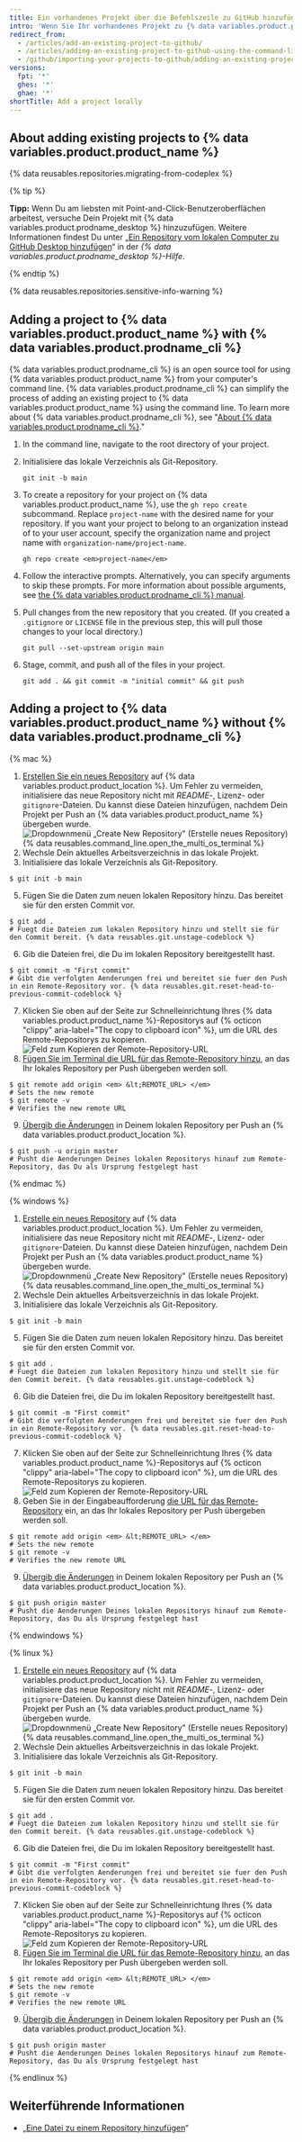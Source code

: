 ```yaml
---
title: Ein vorhandenes Projekt über die Befehlszeile zu GitHub hinzufügen
intro: 'Wenn Sie Ihr vorhandenes Projekt zu {% data variables.product.product_name %} hinzufügen, stehen Ihnen großartige Möglichkeiten zur Freigabe und Zusammenarbeit zur Verfügung.'
redirect_from:
  - /articles/add-an-existing-project-to-github/
  - /articles/adding-an-existing-project-to-github-using-the-command-line
  - /github/importing-your-projects-to-github/adding-an-existing-project-to-github-using-the-command-line
versions:
  fpt: '*'
  ghes: '*'
  ghae: '*'
shortTitle: Add a project locally
---
```


## About adding existing projects to {% data variables.product.product_name %}

{% data reusables.repositories.migrating-from-codeplex %}

{% tip %}

**Tipp:** Wenn Du am liebsten mit Point-and-Click-Benutzeroberflächen arbeitest, versuche Dein Projekt mit {% data variables.product.prodname_desktop %} hinzuzufügen. Weitere Informationen findest Du unter „[Ein Repository vom lokalen Computer zu GitHub Desktop hinzufügen](/desktop/guides/contributing-to-projects/adding-a-repository-from-your-local-computer-to-github-desktop)“ in der *{% data variables.product.prodname_desktop %}-Hilfe*.

{% endtip %}

{% data reusables.repositories.sensitive-info-warning %}

## Adding a project to {% data variables.product.product_name %} with {% data variables.product.prodname_cli %}

{% data variables.product.prodname_cli %} is an open source tool for using {% data variables.product.product_name %} from your computer's command line. {% data variables.product.prodname_cli %} can simplify the process of adding an existing project to {% data variables.product.product_name %} using the command line. To learn more about {% data variables.product.prodname_cli %}, see "[About {% data variables.product.prodname_cli %}](/github-cli/github-cli/about-github-cli)."

1. In the command line, navigate to the root directory of your project.
1. Initialisiere das lokale Verzeichnis als Git-Repository.

    ```shell
    git init -b main
    ```

1. To create a repository for your project on {% data variables.product.product_name %}, use the `gh repo create` subcommand. Replace `project-name` with the desired name for your repository. If you want your project to belong to an organization instead of to your user account, specify the organization name and project name with `organization-name/project-name`.

   ```shell
   gh repo create <em>project-name</em>
   ```

1. Follow the interactive prompts. Alternatively, you can specify arguments to skip these prompts. For more information about possible arguments, see [the {% data variables.product.prodname_cli %} manual](https://cli.github.com/manual/gh_repo_create).
1. Pull changes from the new repository that you created. (If you created a `.gitignore` or `LICENSE` file in the previous step, this will pull those changes to your local directory.)

    ```shell
    git pull --set-upstream origin main
    ```

1. Stage, commit, and push all of the files in your project.

    ```shell
    git add . && git commit -m "initial commit" && git push
    ```

## Adding a project to {% data variables.product.product_name %} without {% data variables.product.prodname_cli %}

{% mac %}

1. [Erstellen Sie ein neues Repository](/repositories/creating-and-managing-repositories/creating-a-new-repository) auf {% data variables.product.product_location %}. Um Fehler zu vermeiden, initialisiere das neue Repository nicht mit *README*-, Lizenz- oder `gitignore`-Dateien. Du kannst diese Dateien hinzufügen, nachdem Dein Projekt per Push an {% data variables.product.product_name %} übergeben wurde. ![Dropdownmenü „Create New Repository" (Erstelle neues Repository)](/assets/images/help/repository/repo-create.png)
{% data reusables.command_line.open_the_multi_os_terminal %}
3. Wechsle Dein aktuelles Arbeitsverzeichnis in das lokale Projekt.
4. Initialisiere das lokale Verzeichnis als Git-Repository.
  ```shell
  $ git init -b main
  ```
5. Fügen Sie die Daten zum neuen lokalen Repository hinzu. Das bereitet sie für den ersten Commit vor.
  ```shell
  $ git add .
  # Fuegt die Dateien zum lokalen Repository hinzu und stellt sie für den Commit bereit. {% data reusables.git.unstage-codeblock %}
  ```
6. Gib die Dateien frei, die Du im lokalen Repository bereitgestellt hast.
  ```shell
  $ git commit -m "First commit"
  # Gibt die verfolgten Aenderungen frei und bereitet sie fuer den Push in ein Remote-Repository vor. {% data reusables.git.reset-head-to-previous-commit-codeblock %}
  ```
7. Klicken Sie oben auf der Seite zur Schnelleinrichtung Ihres {% data variables.product.product_name %}-Repositorys auf {% octicon "clippy" aria-label="The copy to clipboard icon" %}, um die URL des Remote-Repositorys zu kopieren. ![Feld zum Kopieren der Remote-Repository-URL](/assets/images/help/repository/copy-remote-repository-url-quick-setup.png)
8. [Fügen Sie im Terminal die URL für das Remote-Repository hinzu](/github/getting-started-with-github/managing-remote-repositories), an das Ihr lokales Repository per Push übergeben werden soll.
  ```shell
  $ git remote add origin <em> &lt;REMOTE_URL> </em>
  # Sets the new remote
  $ git remote -v
  # Verifies the new remote URL
  ```
9. [Übergib die Änderungen](/github/getting-started-with-github/pushing-commits-to-a-remote-repository/) in Deinem lokalen Repository per Push an {% data variables.product.product_location %}.
  ```shell
  $ git push -u origin master
  # Pusht die Aenderungen Deines lokalen Repositorys hinauf zum Remote-Repository, das Du als Ursprung festgelegt hast
  ```

{% endmac %}

{% windows %}

1. [Erstelle ein neues Repository](/articles/creating-a-new-repository) auf {% data variables.product.product_location %}. Um Fehler zu vermeiden, initialisiere das neue Repository nicht mit *README*-, Lizenz- oder `gitignore`-Dateien. Du kannst diese Dateien hinzufügen, nachdem Dein Projekt per Push an {% data variables.product.product_name %} übergeben wurde. ![Dropdownmenü „Create New Repository" (Erstelle neues Repository)](/assets/images/help/repository/repo-create.png)
{% data reusables.command_line.open_the_multi_os_terminal %}
3. Wechsle Dein aktuelles Arbeitsverzeichnis in das lokale Projekt.
4. Initialisiere das lokale Verzeichnis als Git-Repository.
  ```shell
  $ git init -b main
  ```
5. Fügen Sie die Daten zum neuen lokalen Repository hinzu. Das bereitet sie für den ersten Commit vor.
  ```shell
  $ git add .
  # Fuegt die Dateien zum lokalen Repository hinzu und stellt sie für den Commit bereit. {% data reusables.git.unstage-codeblock %}
  ```
6. Gib die Dateien frei, die Du im lokalen Repository bereitgestellt hast.
  ```shell
  $ git commit -m "First commit"
  # Gibt die verfolgten Aenderungen frei und bereitet sie fuer den Push in ein Remote-Repository vor. {% data reusables.git.reset-head-to-previous-commit-codeblock %}
  ```
7. Klicken Sie oben auf der Seite zur Schnelleinrichtung Ihres {% data variables.product.product_name %}-Repositorys auf {% octicon "clippy" aria-label="The copy to clipboard icon" %}, um die URL des Remote-Repositorys zu kopieren. ![Feld zum Kopieren der Remote-Repository-URL](/assets/images/help/repository/copy-remote-repository-url-quick-setup.png)
8. Geben Sie in der Eingabeaufforderung [die URL für das Remote-Repository](/github/getting-started-with-github/managing-remote-repositories) ein, an das Ihr lokales Repository per Push übergeben werden soll.
  ```shell
  $ git remote add origin <em> &lt;REMOTE_URL> </em>
  # Sets the new remote
  $ git remote -v
  # Verifies the new remote URL
  ```
9. [Übergib die Änderungen](/github/getting-started-with-github/pushing-commits-to-a-remote-repository/) in Deinem lokalen Repository per Push an {% data variables.product.product_location %}.
  ```shell
  $ git push origin master
  # Pusht die Aenderungen Deines lokalen Repositorys hinauf zum Remote-Repository, das Du als Ursprung festgelegt hast
  ```

{% endwindows %}

{% linux %}

1. [Erstelle ein neues Repository](/articles/creating-a-new-repository) auf {% data variables.product.product_location %}. Um Fehler zu vermeiden, initialisiere das neue Repository nicht mit *README*-, Lizenz- oder `gitignore`-Dateien. Du kannst diese Dateien hinzufügen, nachdem Dein Projekt per Push an {% data variables.product.product_name %} übergeben wurde. ![Dropdownmenü „Create New Repository" (Erstelle neues Repository)](/assets/images/help/repository/repo-create.png)
{% data reusables.command_line.open_the_multi_os_terminal %}
3. Wechsle Dein aktuelles Arbeitsverzeichnis in das lokale Projekt.
4. Initialisiere das lokale Verzeichnis als Git-Repository.
  ```shell
  $ git init -b main
  ```
5. Fügen Sie die Daten zum neuen lokalen Repository hinzu. Das bereitet sie für den ersten Commit vor.
  ```shell
  $ git add .
  # Fuegt die Dateien zum lokalen Repository hinzu und stellt sie für den Commit bereit. {% data reusables.git.unstage-codeblock %}
  ```
6. Gib die Dateien frei, die Du im lokalen Repository bereitgestellt hast.
  ```shell
  $ git commit -m "First commit"
  # Gibt die verfolgten Aenderungen frei und bereitet sie fuer den Push in ein Remote-Repository vor. {% data reusables.git.reset-head-to-previous-commit-codeblock %}
  ```
7. Klicken Sie oben auf der Seite zur Schnelleinrichtung Ihres {% data variables.product.product_name %}-Repositorys auf {% octicon "clippy" aria-label="The copy to clipboard icon" %}, um die URL des Remote-Repositorys zu kopieren. ![Feld zum Kopieren der Remote-Repository-URL](/assets/images/help/repository/copy-remote-repository-url-quick-setup.png)
8. [Fügen Sie im Terminal die URL für das Remote-Repository hinzu](/github/getting-started-with-github/managing-remote-repositories), an das Ihr lokales Repository per Push übergeben werden soll.
  ```shell
  $ git remote add origin <em> &lt;REMOTE_URL> </em>
  # Sets the new remote
  $ git remote -v
  # Verifies the new remote URL
  ```
9. [Übergib die Änderungen](/github/getting-started-with-github/pushing-commits-to-a-remote-repository/) in Deinem lokalen Repository per Push an {% data variables.product.product_location %}.
  ```shell
  $ git push origin master
  # Pusht die Aenderungen Deines lokalen Repositorys hinauf zum Remote-Repository, das Du als Ursprung festgelegt hast
  ```

{% endlinux %}

## Weiterführende Informationen

- „[Eine Datei zu einem Repository hinzufügen](/repositories/working-with-files/managing-files/adding-a-file-to-a-repository#adding-a-file-to-a-repository-using-the-command-line)“

